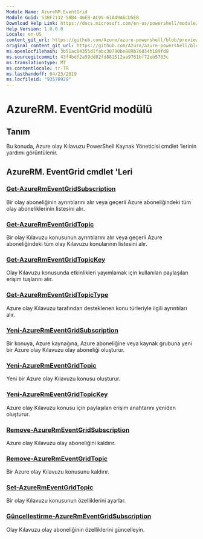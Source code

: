 ```yaml
---
Module Name: AzureRM.EventGrid
Module Guid: 53BF7132-5BB4-46EB-AC05-61A49A6CD5EB
Download Help Link: https://docs.microsoft.com/en-us/powershell/module/azurerm.eventgrid
Help Version: 1.0.0.0
Locale: en-US
content_git_url: https://github.com/Azure/azure-powershell/blob/preview/src/ResourceManager/EventGrid/Commands.EventGrid/help/AzureRM.EventGrid.md
original_content_git_url: https://github.com/Azure/azure-powershell/blob/preview/src/ResourceManager/EventGrid/Commands.EventGrid/help/AzureRM.EventGrid.md
ms.openlocfilehash: 3b51ac04355d1fabc30790be889b76834b189fd8
ms.sourcegitcommit: 43f4bdf2a59dd82fd881512aa9761bf72eb5703c
ms.translationtype: MT
ms.contentlocale: tr-TR
ms.lasthandoff: 04/23/2019
ms.locfileid: "93570929"
---
```

# AzureRM. EventGrid modülü
## Tanım
Bu konuda, Azure olay Kılavuzu PowerShell Kaynak Yöneticisi cmdlet 'lerinin yardımı görüntülenir.

## AzureRM. EventGrid cmdlet 'Leri
### [Get-AzureRmEventGridSubscription](Get-AzureRmEventGridSubscription.md)
Bir olay aboneliğinin ayrıntılarını alır veya geçerli Azure aboneliğindeki tüm olay aboneliklerinin listesini alır.

### [Get-AzureRmEventGridTopic](Get-AzureRmEventGridTopic.md)
Bir olay Kılavuzu konusunun ayrıntılarını alır veya geçerli Azure aboneliğindeki tüm olay Kılavuzu konularının listesini alır.

### [Get-AzureRmEventGridTopicKey](Get-AzureRmEventGridTopicKey.md)
Olay Kılavuzu konusunda etkinlikleri yayımlamak için kullanılan paylaşılan erişim tuşlarını alır.

### [Get-AzureRmEventGridTopicType](Get-AzureRmEventGridTopicType.md)
Azure olay Kılavuzu tarafından desteklenen konu türleriyle ilgili ayrıntıları alır.

### [Yeni-AzureRmEventGridSubscription](New-AzureRmEventGridSubscription.md)
Bir konuya, Azure kaynağına, Azure aboneliğine veya kaynak grubuna yeni bir Azure olay Kılavuzu olay aboneliği oluşturur.

### [Yeni-AzureRmEventGridTopic](New-AzureRmEventGridTopic.md)
Yeni bir Azure olay Kılavuzu konusu oluşturur.

### [Yeni-AzureRmEventGridTopicKey](New-AzureRmEventGridTopicKey.md)
Azure olay Kılavuzu konusu için paylaşılan erişim anahtarını yeniden oluşturur.

### [Remove-AzureRmEventGridSubscription](Remove-AzureRmEventGridSubscription.md)
Azure olay Kılavuzu olay aboneliğini kaldırır.

### [Remove-AzureRmEventGridTopic](Remove-AzureRmEventGridTopic.md)
Bir Azure olay Kılavuzu konusunu kaldırır.

### [Set-AzureRmEventGridTopic](Set-AzureRmEventGridTopic.md)
Bir olay Kılavuzu konusunun özelliklerini ayarlar.

### [Güncelleştirme-AzureRmEventGridSubscription](Update-AzureRmEventGridSubscription.md)
Olay Kılavuzu olay aboneliğinin özelliklerini güncelleyin.

